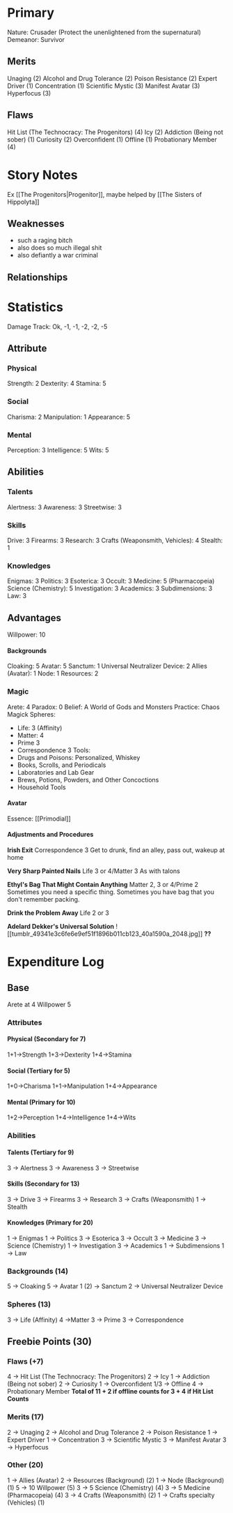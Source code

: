 # Primary
Nature: Crusader (Protect the unenlightened from the supernatural)
Demeanor: Survivor
## Merits
Unaging (2)
Alcohol and Drug Tolerance (2)
Poison Resistance (2)
Expert Driver (1)
Concentration (1)
Scientific Mystic (3)
Manifest Avatar (3)
Hyperfocus (3)
## Flaws
Hit List (The Technocracy: The Progenitors) (4)
Icy (2)
Addiction (Being not sober) (1)
Curiosity (2)
Overconfident (1)
Offline (1)
Probationary Member (4)
# Story Notes
Ex [[The Progenitors|Progenitor]], maybe helped by [[The Sisters of Hippolyta]] 
## Weaknesses
- such a raging bitch
- also does so much illegal shit
- also defiantly a war criminal
## Relationships
# Statistics

Damage Track: Ok, -1, -1, -2, -2, -5
## Attribute
### Physical
Strength: 2
Dexterity: 4
Stamina: 5
### Social
Charisma: 2
Manipulation: 1
Appearance: 5
### Mental
Perception: 3
Intelligence: 5
Wits: 5
## Abilities
### Talents
Alertness: 3
Awareness: 3
Streetwise: 3
### Skills
Drive: 3
Firearms: 3
Research: 3
Crafts (Weaponsmith, Vehicles): 4
Stealth: 1
### Knowledges
Enigmas: 3
Politics: 3
Esoterica: 3
Occult: 3
Medicine: 5 (Pharmacopeia)
Science (Chemistry): 5
Investigation: 3
Academics: 3
Subdimensions: 3
Law: 3
## Advantages
Willpower: 10
#### Backgrounds
Cloaking: 5
Avatar: 5
Sanctum: 1
Universal Neutralizer Device: 2
Allies (Avatar): 1 
Node: 1
Resources: 2
### Magic
Arete: 4
Paradox: 0
Belief: A World of Gods and Monsters
Practice: Chaos Magick
Spheres:
- Life: 3 (Affinity)
- Matter: 4
- Prime 3
- Correspondence 3
Tools:
- Drugs and Poisons: Personalized, Whiskey
- Books, Scrolls, and Periodicals
- Laboratories and Lab Gear
- Brews, Potions, Powders, and Other Concoctions
- Household Tools
#### Avatar
Essence: [[Primodial]]
#### Adjustments and Procedures

**Irish Exit**
Correspondence 3
Get to drunk, find an alley, pass out, wakeup at home

**Very Sharp Painted Nails**
Life 3 or 4/Matter 3
As with talons

**Ethyl's Bag That Might Contain Anything**
Matter 2, 3 or 4/Prime 2
Sometimes you need a specific thing. 
Sometimes you have bag that you don't remember packing. 

**Drink the Problem Away**
Life 2 or 3

**Adelard Dekker's Universal Solution**
![[tumblr_49341e3c6fe6e9ef51f1896b011cb123_40a1590a_2048.jpg]]
**??**
# Expenditure Log

## Base

Arete at 4
Willpower 5

### Attributes

#### Physical (Secondary for 7)
1+1->Strength
1+3->Dexterity
1+4->Stamina
#### Social (Tertiary for 5)
1+0->Charisma
1+1->Manipulation
1+4->Appearance

#### Mental (Primary for 10)
1+2->Perception
1+4->Intelligence 
1+4->Wits 

### Abilities
#### Talents (Tertiary for 9)
3 -> Alertness
3 -> Awareness
3 -> Streetwise
#### Skills (Secondary for 13)
3 -> Drive
3 -> Firearms
3 -> Research 
3 -> Crafts (Weaponsmith)
1 -> Stealth
#### Knowledges (Primary for 20)
1 -> Enigmas
1 -> Politics
3 -> Esoterica
3 -> Occult
3 -> Medicine
3 -> Science (Chemistry)
1 -> Investigation
3 -> Academics
1 -> Subdimensions
1 -> Law

### Backgrounds (14)
5 -> Cloaking
5 -> Avatar
1 (2) -> Sanctum
2 -> Universal Neutralizer Device
### Spheres (13)
3 -> Life (Affinity)
4 ->Matter
3 -> Prime
3 -> Correspondence
## Freebie Points (30)

### Flaws (+7)
4 -> Hit List (The Technocracy: The Progenitors)
2 -> Icy
1 -> Addiction (Being not sober)
2 -> Curiosity
1 -> Overconfident
1/3 -> Offline
4 -> Probationary Member
**Total of 11 + 2 if offline counts for 3 + 4 if Hit List Counts**
### Merits (17)
2 -> Unaging
2 -> Alcohol and Drug Tolerance
2 -> Poison Resistance
1 -> Expert Driver
1 -> Concentration
3 -> Scientific Mystic
3 -> Manifest Avatar
3 -> Hyperfocus
### Other (20)
1 -> Allies (Avatar)
2 -> Resources (Background) (2)
1 -> Node (Background) (1)
5 -> 10 Willpower (5)
3 -> 5 Science (Chemistry) (4)
3 -> 5 Medicine (Pharmacopeia) (4)
3 -> 4 Crafts (Weaponsmith) (2)
1 -> Crafts specialty (Vehicles) (1)